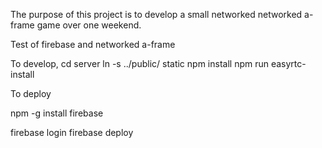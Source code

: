 The purpose of this project is to develop a small networked networked a-frame game over one weekend.

Test of firebase and networked a-frame

To develop,
cd server
ln -s ../public/ static
npm install
npm run easyrtc-install



To deploy

npm -g install firebase

firebase login
firebase deploy
